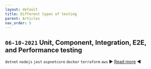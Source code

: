 ```yaml
---
layout: default
title: Different types of testing
parent: Articles
nav_order: 5
---
```


## `06-10-2021` Unit, Component, Integration, E2E, and Performance testing

`dotnet` `nodejs` `jest` `aspnetcore` `docker` `terraform` `aws`
▶️ [Read more](https://eduardbargues.medium.com/unit-component-integration-e2e-and-performance-testing-2ecf0ef6b68b?source=rss-97fd5aab88d2------2) ◀️
